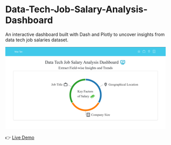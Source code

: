 # Data-Tech-Job-Salary-Analysis-Dashboard

An interactive dashboard built with Dash and Plotly to uncover insights from data tech job salaries dataset.

![Homepage](plots/homepage.png)

👉 [Live Demo](https://data-tech-job-salary-analysis-dashboard.onrender.com/)
